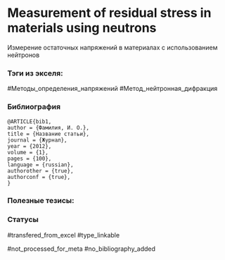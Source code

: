 # Measurement of residual stress in materials using neutrons

Измерение остаточных напряжений в материалах с использованием нейтронов

### Тэги из экселя:
#Методы_определения_напряжений 
#Метод_нейтронная_дифракция 

### Библиография
```
@ARTICLE{bib1,
author = {Фамилия, И. О.},
title = {Название статьи},
journal = {Журнал},
year = {2012},
volume = {1},
pages = {100},
language = {russian},
authorother = {true},
authorconf = {true},
}
```

### Полезные тезисы:

### Статусы
#transfered_from_excel 
#type_linkable 

#not_processed_for_meta
#no_bibliography_added